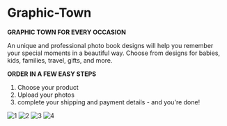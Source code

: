 # Graphic-Town
<b>GRAPHIC TOWN FOR EVERY OCCASION</b>

An unique and professional photo book designs will help you remember your special moments in a beautiful way.
Choose from designs for babies, kids, families, travel, gifts, and more.

<b> ORDER IN A FEW EASY STEPS</b>
1. Choose your product
2. Upload your photos
3. complete your shipping and payment details - and you're done!

![1](https://user-images.githubusercontent.com/56439567/179046278-7496e60b-758b-4d9e-aaf5-49a453309062.jpeg)
![2](https://user-images.githubusercontent.com/56439567/179046337-0400d15d-c3c6-43b9-bb5f-14ab333fe51c.jpeg)
![3](https://user-images.githubusercontent.com/56439567/179046425-cfd5b1f6-7465-4f32-bb16-e83f19b3b5f8.jpeg)
![4](https://user-images.githubusercontent.com/56439567/179046429-98613d4b-315a-4a29-9762-3a221018900c.jpeg)
